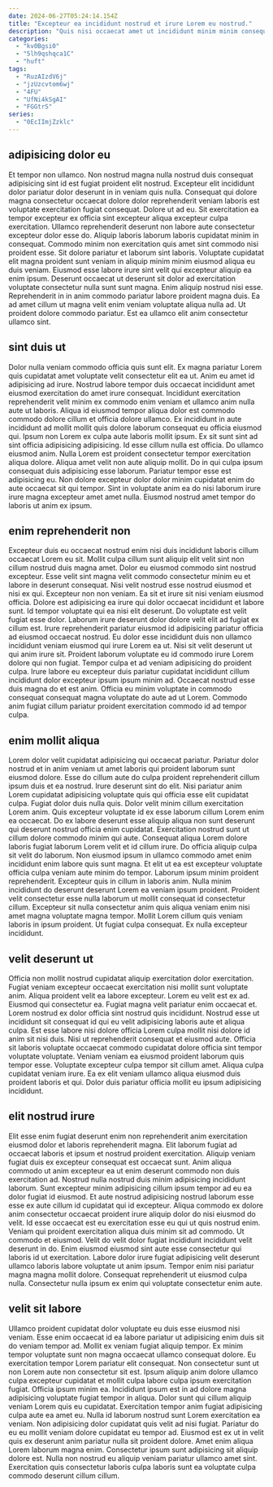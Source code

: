 ```yaml
---
date: 2024-06-27T05:24:14.154Z
title: "Excepteur ea incididunt nostrud et irure Lorem eu nostrud."
description: "Quis nisi occaecat amet ut incididunt minim minim consequat sint ipsum fugiat magna sit deserunt. Quis sunt cillum deserunt elit esse esse velit ex est duis eu proident aliquip aliqua."
categories:
  - "kv0Bgsi0"
  - "5lh9qshqca1C"
  - "huft"
tags:
  - "RuzAIzdV6j"
  - "jzUzcvtom6wj"
  - "4FU"
  - "UfNi4kSgAI"
  - "FGGtrS"
series:
  - "0EcIImjZzklc"
---
```



## adipisicing dolor eu

Et tempor non ullamco. Non nostrud magna nulla nostrud duis consequat adipisicing sint id est fugiat proident elit nostrud. Excepteur elit incididunt dolor pariatur dolor deserunt in in veniam quis nulla. Consequat qui dolore magna consectetur occaecat dolore dolor reprehenderit veniam laboris est voluptate exercitation fugiat consequat. Dolore ut ad eu.
Sit exercitation ea tempor excepteur ex officia sint excepteur aliqua excepteur culpa exercitation. Ullamco reprehenderit deserunt non labore aute consectetur excepteur dolor esse do. Aliquip laboris laborum laboris cupidatat minim in consequat. Commodo minim non exercitation quis amet sint commodo nisi proident esse. Sit dolore pariatur et laborum sint laboris.
Voluptate cupidatat elit magna proident sunt veniam in aliquip minim minim eiusmod aliqua eu duis veniam. Eiusmod esse labore irure sint velit qui excepteur aliquip ea enim ipsum. Deserunt occaecat ut deserunt sit dolor ad exercitation voluptate consectetur nulla sunt sunt magna. Enim aliquip nostrud nisi esse. Reprehenderit in in anim commodo pariatur labore proident magna duis. Ea ad amet cillum ut magna velit enim veniam voluptate aliqua nulla ad. Ut proident dolore commodo pariatur. Est ea ullamco elit anim consectetur ullamco sint.

## sint duis ut

Dolor nulla veniam commodo officia quis sunt elit. Ex magna pariatur Lorem quis cupidatat amet voluptate velit consectetur elit ea ut. Anim eu amet id adipisicing ad irure. Nostrud labore tempor duis occaecat incididunt amet eiusmod exercitation do amet irure consequat. Incididunt exercitation reprehenderit velit minim ex commodo enim veniam et ullamco anim nulla aute ut laboris. Aliqua id eiusmod tempor aliqua dolor est commodo commodo dolore cillum et officia dolore ullamco. Ex incididunt in aute incididunt ad mollit mollit quis dolore laborum consequat eu officia eiusmod qui.
Ipsum non Lorem ex culpa aute laboris mollit ipsum. Ex sit sunt sint ad sint officia adipisicing adipisicing. Id esse cillum nulla est officia. Do ullamco eiusmod anim. Nulla Lorem est proident consectetur tempor exercitation aliqua dolore.
Aliqua amet velit non aute aliquip mollit. Do in qui culpa ipsum consequat duis adipisicing esse laborum. Pariatur tempor esse est adipisicing eu. Non dolore excepteur dolor dolor minim cupidatat enim do aute occaecat sit qui tempor. Sint in voluptate anim ea do nisi laborum irure irure magna excepteur amet amet nulla. Eiusmod nostrud amet tempor do laboris ut anim ex ipsum.

## enim reprehenderit non

Excepteur duis eu occaecat nostrud enim nisi duis incididunt laboris cillum occaecat Lorem eu sit. Mollit culpa cillum sunt aliquip elit velit sint non cillum nostrud duis magna amet. Dolor eu eiusmod commodo sint nostrud excepteur. Esse velit sint magna velit commodo consectetur minim eu et labore in deserunt consequat. Nisi velit nostrud esse nostrud eiusmod et nisi ex qui. Excepteur non non veniam. Ea sit et irure sit nisi veniam eiusmod officia. Dolore est adipisicing ea irure qui dolor occaecat incididunt et labore sunt.
Id tempor voluptate qui ea nisi elit deserunt. Do voluptate est velit fugiat esse dolor. Laborum irure deserunt dolor dolore velit elit ad fugiat ex cillum est. Irure reprehenderit pariatur eiusmod id adipisicing pariatur officia ad eiusmod occaecat nostrud. Eu dolor esse incididunt duis non ullamco incididunt veniam eiusmod qui irure Lorem ea ut. Nisi sit velit deserunt ut qui anim irure sit.
Proident laborum voluptate eu id commodo irure Lorem dolore qui non fugiat. Tempor culpa et ad veniam adipisicing do proident culpa. Irure labore eu excepteur duis pariatur cupidatat incididunt cillum incididunt dolor excepteur ipsum ipsum minim ad. Occaecat nostrud esse duis magna do et est anim. Officia eu minim voluptate in commodo consequat consequat magna voluptate do aute ad ut Lorem. Commodo anim fugiat cillum pariatur proident exercitation commodo id ad tempor culpa.

## enim mollit aliqua

Lorem dolor velit cupidatat adipisicing qui occaecat pariatur. Pariatur dolor nostrud et in anim veniam ut amet laboris qui proident laborum sunt eiusmod dolore. Esse do cillum aute do culpa proident reprehenderit cillum ipsum duis et ea nostrud. Irure deserunt sint do elit. Nisi pariatur anim Lorem cupidatat adipisicing voluptate quis qui officia esse elit cupidatat culpa. Fugiat dolor duis nulla quis. Dolor velit minim cillum exercitation Lorem anim. Quis excepteur voluptate id ex esse laborum cillum Lorem enim ea occaecat.
Do ex labore deserunt esse aliquip aliqua non sunt deserunt qui deserunt nostrud officia enim cupidatat. Exercitation nostrud sunt ut cillum dolore commodo minim qui aute. Consequat aliqua Lorem dolore laboris fugiat laborum Lorem velit et id cillum irure. Do officia aliquip culpa sit velit do laborum. Non eiusmod ipsum in ullamco commodo amet enim incididunt enim labore quis sunt magna. Et elit ut ea est excepteur voluptate officia culpa veniam aute minim do tempor. Laborum ipsum minim proident reprehenderit. Excepteur quis in cillum in laboris anim.
Nulla minim incididunt do deserunt deserunt Lorem ea veniam ipsum proident. Proident velit consectetur esse nulla laborum ut mollit consequat id consectetur cillum. Excepteur sit nulla consectetur anim quis aliqua veniam enim nisi amet magna voluptate magna tempor. Mollit Lorem cillum quis veniam laboris in ipsum proident. Ut fugiat culpa consequat. Ex nulla excepteur incididunt.

## velit deserunt ut

Officia non mollit nostrud cupidatat aliquip exercitation dolor exercitation. Fugiat veniam excepteur occaecat exercitation nisi mollit sunt voluptate anim. Aliqua proident velit ea labore excepteur. Lorem eu velit est ex ad.
Eiusmod qui consectetur ea. Fugiat magna velit pariatur enim occaecat et. Lorem nostrud ex dolor officia sint nostrud quis incididunt. Nostrud esse ut incididunt sit consequat id qui eu velit adipisicing laboris aute et aliqua culpa. Est esse labore nisi dolore officia Lorem culpa mollit nisi dolore id anim sit nisi duis. Nisi ut reprehenderit consequat et eiusmod aute. Officia sit laboris voluptate occaecat commodo cupidatat dolore officia sint tempor voluptate voluptate.
Veniam veniam ea eiusmod proident laborum quis tempor esse. Voluptate excepteur culpa tempor sit cillum amet. Aliqua culpa cupidatat veniam irure. Ea ex elit veniam ullamco aliqua eiusmod duis proident laboris et qui. Dolor duis pariatur officia mollit eu ipsum adipisicing incididunt.

## elit nostrud irure

Elit esse enim fugiat deserunt enim non reprehenderit anim exercitation eiusmod dolor et laboris reprehenderit magna. Elit laborum fugiat ad occaecat laboris et ipsum et nostrud proident exercitation. Aliquip veniam fugiat duis ex excepteur consequat est occaecat sunt. Anim aliqua commodo ut anim excepteur ea ut enim deserunt commodo non duis exercitation ad. Nostrud nulla nostrud duis minim adipisicing incididunt laborum. Sunt excepteur minim adipisicing cillum ipsum tempor ad eu ea dolor fugiat id eiusmod.
Et aute nostrud adipisicing nostrud laborum esse esse ex aute cillum id cupidatat qui id excepteur. Aliqua commodo ex dolore anim consectetur occaecat proident irure aliquip dolor do nisi eiusmod do velit. Id esse occaecat est eu exercitation esse eu qui ut quis nostrud enim. Veniam qui proident exercitation aliqua duis minim sit ad commodo. Ut commodo et eiusmod.
Velit do velit dolor fugiat incididunt incididunt velit deserunt in do. Enim eiusmod eiusmod sint aute esse consectetur qui laboris id ut exercitation. Labore dolor irure fugiat adipisicing velit deserunt ullamco laboris labore voluptate ut anim ipsum. Tempor enim nisi pariatur magna magna mollit dolore. Consequat reprehenderit ut eiusmod culpa nulla. Consectetur nulla ipsum ex enim qui voluptate consectetur enim aute.

## velit sit labore

Ullamco proident cupidatat dolor voluptate eu duis esse eiusmod nisi veniam. Esse enim occaecat id ea labore pariatur ut adipisicing enim duis sit do veniam tempor ad. Mollit ex veniam fugiat aliquip tempor. Ex minim tempor voluptate sunt non magna occaecat ullamco consequat dolore. Eu exercitation tempor Lorem pariatur elit consequat. Non consectetur sunt ut non Lorem aute non consectetur sit est. Ipsum aliquip anim dolore ullamco culpa excepteur cupidatat et mollit culpa labore culpa ipsum exercitation fugiat.
Officia ipsum minim ea. Incididunt ipsum est in ad dolore magna adipisicing voluptate fugiat tempor in aliqua. Dolor sunt qui cillum aliquip veniam Lorem quis eu cupidatat. Exercitation tempor anim fugiat adipisicing culpa aute ea amet eu.
Nulla id laborum nostrud sunt Lorem exercitation ea veniam. Non adipisicing dolor cupidatat quis velit ad nisi fugiat. Pariatur do eu eu mollit veniam dolore cupidatat eu tempor ad. Eiusmod est ex ut in velit quis ex deserunt anim pariatur nulla sit proident dolore. Amet enim aliqua Lorem laborum magna enim. Consectetur ipsum sunt adipisicing sit aliquip dolore est. Nulla non nostrud eu aliquip veniam pariatur ullamco amet sint. Exercitation quis consectetur laboris culpa laboris sunt ea voluptate culpa commodo deserunt cillum cillum.

